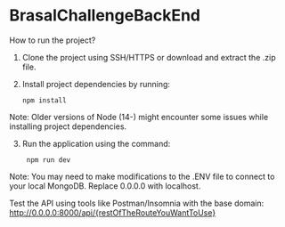 # BrasalChallengeBackEnd


How to run the project?

1. Clone the project using SSH/HTTPS or download and extract the .zip file.
2. Install project dependencies by running:

       npm install

Note: Older versions of Node (14-) might encounter some issues while installing project dependencies.

3. Run the application using the command:

        npm run dev

Note: You may need to make modifications to the .ENV file to connect to your local MongoDB. Replace 0.0.0.0 with localhost.

Test the API using tools like Postman/Insomnia with the base domain: http://0.0.0.0:8000/api/{restOfTheRouteYouWantToUse}
